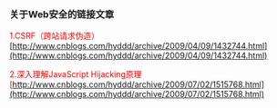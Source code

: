 ### 关于Web安全的链接文章

<span style="color:red">1.CSRF（跨站请求伪造）</span><br>
[http://www.cnblogs.com/hyddd/archive/2009/04/09/1432744.html](http://www.cnblogs.com/hyddd/archive/2009/04/09/1432744.html)

<span style="color:red">2.深入理解JavaScript Hijacking原理<span><br>
[http://www.cnblogs.com/hyddd/archive/2009/07/02/1515768.html](http://www.cnblogs.com/hyddd/archive/2009/07/02/1515768.html)

